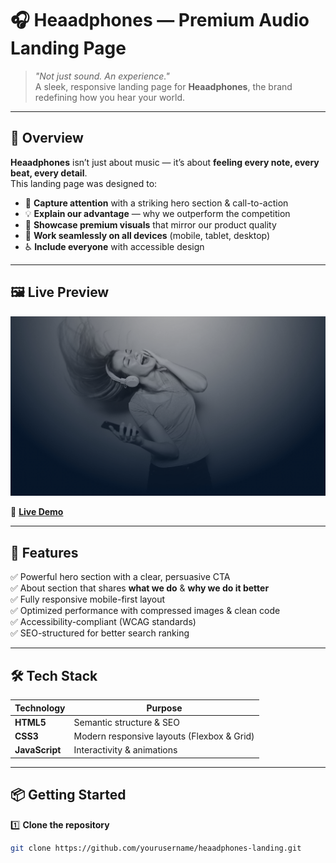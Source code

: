 # 🎧 **Heaadphones — Premium Audio Landing Page**

> *"Not just sound. An experience."*  
> A sleek, responsive landing page for **Heaadphones**, the brand redefining how you hear your world.

---

## 🌟 **Overview**

**Heaadphones** isn’t just about music — it’s about **feeling every note, every beat, every detail**.  
This landing page was designed to:

- 🎯 **Capture attention** with a striking hero section & call-to-action
- 💡 **Explain our advantage** — why we outperform the competition
- 🎨 **Showcase premium visuals** that mirror our product quality
- 📱 **Work seamlessly on all devices** (mobile, tablet, desktop)
- ♿ **Include everyone** with accessible design

---

## 🖼 **Live Preview**

![Landing Page Screenshot](./assets/images/headphones_hero_1.jpg)

🔗 **[Live Demo](https://heaadphones.example.com)**

---

## 🚀 **Features**

✅ Powerful hero section with a clear, persuasive CTA  
✅ About section that shares **what we do** & **why we do it better**  
✅ Fully responsive mobile-first layout  
✅ Optimized performance with compressed images & clean code  
✅ Accessibility-compliant (WCAG standards)  
✅ SEO-structured for better search ranking  

---

## 🛠 **Tech Stack**

| Technology      | Purpose                                   |
|----------------|-------------------------------------------|
| **HTML5**      | Semantic structure & SEO                  |
| **CSS3**       | Modern responsive layouts (Flexbox & Grid) |
| **JavaScript** | Interactivity & animations                 |
 

---

## 📦 **Getting Started**

1️⃣ **Clone the repository**  
```bash
git clone https://github.com/yourusername/heaadphones-landing.git
